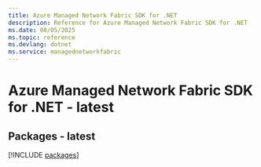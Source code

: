 ```yaml
---
title: Azure Managed Network Fabric SDK for .NET
description: Reference for Azure Managed Network Fabric SDK for .NET
ms.date: 08/05/2025
ms.topic: reference
ms.devlang: dotnet
ms.service: managednetworkfabric
---
```

# Azure Managed Network Fabric SDK for .NET - latest
## Packages - latest
[!INCLUDE [packages](managed-network-fabric-index.md)]